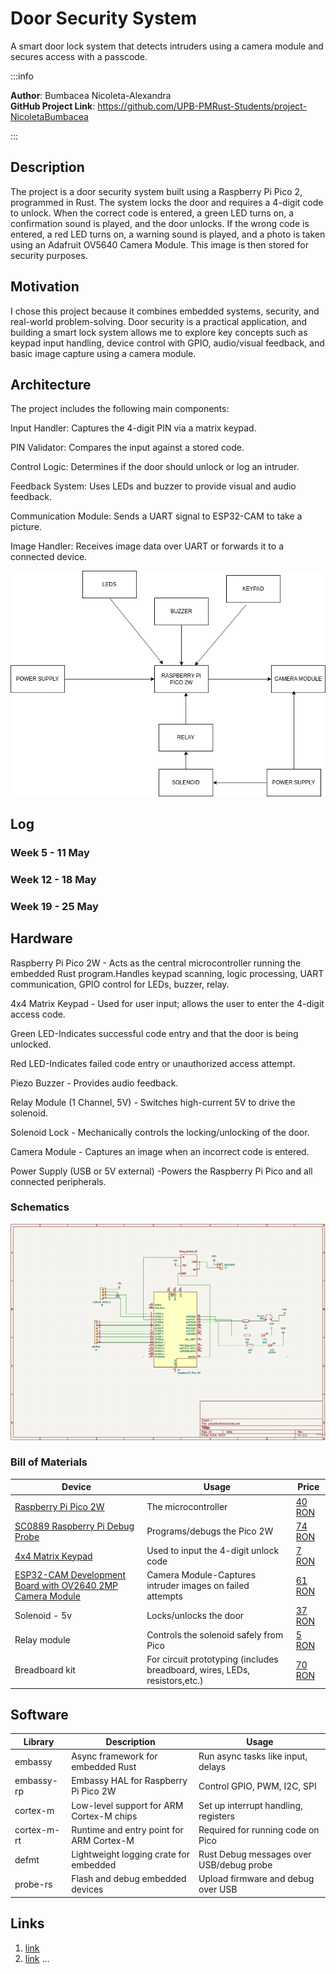 # Door Security System
A smart door lock system that detects intruders using a camera module and secures access with a passcode.

:::info

**Author**: Bumbacea Nicoleta-Alexandra \
**GitHub Project Link**: https://github.com/UPB-PMRust-Students/project-NicoletaBumbacea

:::

## Description

The project is a door security system built using a Raspberry Pi Pico 2, programmed in Rust. The system locks the door and requires a 4-digit code to unlock. When the correct code is entered, a green LED turns on, a confirmation sound is played, and the door unlocks. If the wrong code is entered, a red LED turns on, a warning sound is played, and a photo is taken using an Adafruit OV5640 Camera Module. This image is then stored for security purposes.​


## Motivation

I chose this project because it combines embedded systems, security, and real-world problem-solving. Door security is a practical application, and building a smart lock system allows me to explore key concepts such as keypad input handling, device control with GPIO, audio/visual feedback, and basic image capture using a camera module.

## Architecture 
The project includes the following main components:

Input Handler: Captures the 4-digit PIN via a matrix keypad.

PIN Validator: Compares the input against a stored code.

Control Logic: Determines if the door should unlock or log an intruder.

Feedback System: Uses LEDs and buzzer to provide visual and audio feedback.

Communication Module: Sends a UART signal to ESP32-CAM to take a picture.

Image Handler: Receives image data over UART or forwards it to a connected device.

 ![Architecture schematic](arhi.webp)

## Log


### Week 5 - 11 May

### Week 12 - 18 May

### Week 19 - 25 May

## Hardware

Raspberry Pi Pico 2W - Acts as the central microcontroller running the embedded Rust program.Handles keypad scanning, logic processing, UART communication, GPIO control for LEDs, buzzer, relay.

4x4 Matrix Keypad - Used for user input; allows the user to enter the 4-digit access code.

Green LED-Indicates successful code entry and that the door is being unlocked.

Red LED-Indicates failed code entry or unauthorized access attempt.

Piezo Buzzer - Provides audio feedback.

Relay Module (1 Channel, 5V) - Switches high-current 5V to drive the solenoid.

Solenoid Lock - Mechanically controls the locking/unlocking of the door.

Camera Module - Captures an image when an incorrect code is entered.

Power Supply (USB or 5V external) -Powers the Raspberry Pi Pico and all connected peripherals.

### Schematics

![Kicad_Schematic](kicadschematic.webp)


### Bill of Materials

| Device | Usage | Price |
|--------|--------|-------|
| [Raspberry Pi Pico 2W](https://www.raspberrypi.com/documentation/microcontrollers/raspberry-pi-pico.html) | The microcontroller | [40 RON](https://www.optimusdigital.ro/ro/placi-raspberry-pi/13327-raspberry-pi-pico-2-w.html?search_query=raspberry+pi+pico+2W&results=26)|
|[SC0889 Raspberry Pi Debug Probe](https://www.farnell.com/datasheets/3930618.pdf)|Programs/debugs the Pico 2W|[74 RON](https://ro.farnell.com/raspberry-pi/sc0889/debug-connector-3-pin-raspberry/dp/4163983)|
|[4x4 Matrix Keypad](https://cdn.sparkfun.com/assets/f/f/a/5/0/DS-16038.pdf)|Used to input the 4-digit unlock code|[7 RON](https://www.optimusdigital.ro/ro/senzori-senzori-de-atingere/470-tastatura-matriceala-4x4-cu-conector-pin-de-tip-mama.html?search_query=tastatura&results=51)|
|[ESP32-CAM Development Board with OV2640 2MP Camera Module](https://media.digikey.com/pdf/Data%20Sheets/DFRobot%20PDFs/DFR0602_Web.pdf)|Camera Module-Captures intruder images on failed attempts|[61 RON](https://sigmanortec.ro/placa-dezvoltare-esp32-cam-wifi-bluetooth-ov2640-2mp)|
|Solenoid - 5v|Locks/unlocks the door|[37 RON](https://www.robofun.ro/mecanice/solenoid-5v-small.html)|
|Relay module|Controls the solenoid safely from Pico|[5 RON](https://www.optimusdigital.ro/ro/electronica-de-putere-module-cu-releu/13084-modul-releu-cu-un-canal-comandat-cu-5-v.html?search_query=relay&results=24)|
|Breadboard kit|For circuit prototyping (includes breadboard, wires, LEDs, resistors,etc.)|[70 RON](https://www.emag.ro/set-componente-electronice-led-uri-breadboard-830-puncte-componente-pentru-incepatori-compatibil-arduino-si-raspberry-pi-ouylaf-308-10149-409/pd/DH8RVLYBM/)|

## Software

| Library | Description | Usage |
|---------|-------------|-------|
|embassy|Async framework for embedded Rust|	Run async tasks like input, delays|
|embassy-rp|Embassy HAL for Raspberry Pi Pico 2W|Control GPIO, PWM, I2C, SPI|
|cortex-m|Low-level support for ARM Cortex-M chips|Set up interrupt handling, registers|
|cortex-m-rt|Runtime and entry point for ARM Cortex-M|Required for running code on Pico|
|defmt|Lightweight logging crate for embedded| Rust	Debug messages over USB/debug probe|
|probe-rs|Flash and debug embedded devices|Upload firmware and debug over USB|

## Links

<!-- Add a few links that inspired you and that you think you will use for your project -->

1. [link](https://example.com)
2. [link](https://example3.com)
...


